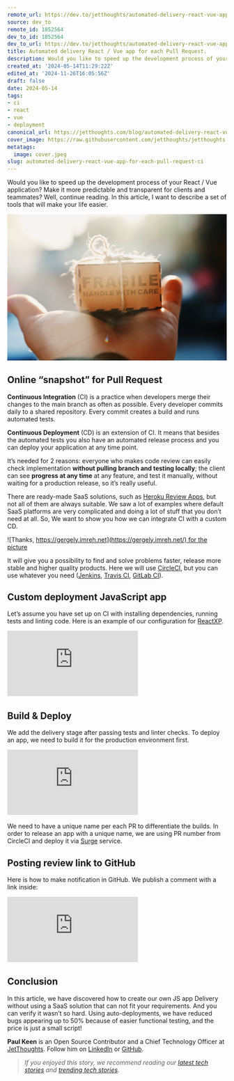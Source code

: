 ```yaml
---
remote_url: https://dev.to/jetthoughts/automated-delivery-react-vue-app-for-each-pull-request-3e81
source: dev_to
remote_id: 1852564
dev_to_id: 1852564
dev_to_url: https://dev.to/jetthoughts/automated-delivery-react-vue-app-for-each-pull-request-3e81
title: Automated delivery React / Vue app for each Pull Request.
description: Would you like to speed up the development process of your React / Vue application? Make it more...
created_at: '2024-05-14T11:29:22Z'
edited_at: '2024-11-26T16:05:56Z'
draft: false
date: 2024-05-14
tags:
- ci
- react
- vue
- deployment
canonical_url: https://jetthoughts.com/blog/automated-delivery-react-vue-app-for-each-pull-request-ci/
cover_image: https://raw.githubusercontent.com/jetthoughts/jetthoughts.github.io/master/content/blog/automated-delivery-react-vue-app-for-each-pull-request-ci/cover.jpeg
metatags:
  image: cover.jpeg
slug: automated-delivery-react-vue-app-for-each-pull-request-ci
---
```

Would you like to speed up the development process of your React / Vue application? Make it more predictable and transparent for clients and teammates? Well, continue reading. In this article, I want to describe a set of tools that will make your life easier.

![Photo by [jesse ramirez](https://unsplash.com/@jesseramirezla?utm_source=medium&utm_medium=referral) on [Unsplash](https://unsplash.com?utm_source=medium&utm_medium=referral)](file_0.jpeg)

## Online “snapshot” for Pull Request

**Continuous Integration** (CI) is a practice when developers merge their changes to the main branch as often as possible. Every developer commits daily to a shared repository. Every commit creates a build and runs automated tests.

**Continuous Deployment** (CD) is an extension of CI. It means that besides the automated tests you also have an automated release process and you can deploy your application at any time point.

It’s needed for 2 reasons: everyone who makes code review can easily check implementation **without pulling branch and testing locally**; the client can see **progress at any time** at any feature, and test it manually, without waiting for a production release, so it’s really useful.

There are ready-made SaaS solutions, such as [Heroku Review Apps](https://devcenter.heroku.com/articles/github-integration-review-apps), but not all of them are always suitable. We saw a lot of examples where default SaaS platforms are very complicated and doing a lot of stuff that you don’t need at all. So, We want to show you how we can integrate CI with a custom CD.

![Thanks, [https://gergely.imreh.net](https://gergely.imreh.net/) for the picture](file_1.png)

It will give you a possibility to find and solve problems faster, release more stable and higher quality products. Here we will use [CircleCI](https://circleci.com/), but you can use whatever you need ([Jenkins](https://jenkins.io/), [Travis CI](https://travis-ci.org/), [GitLab CI](https://about.gitlab.com/product/continuous-integration/)).

## Custom deployment JavaScript app

Let’s assume you have set up on CI with installing dependencies, running tests and linting code. Here is an example of our configuration for [ReactXP](https://microsoft.github.io/reactxp/).

 <iframe src="https://medium.com/media/a2cc7fefa1979060749a33791d4bb229" frameborder=0></iframe>

## Build & Deploy

We add the delivery stage after passing tests and linter checks. To deploy an app, we need to build it for the production environment first.

 <iframe src="https://medium.com/media/29806c815eff123d49b55f59525cee6f" frameborder=0></iframe>

We need to have a unique name per each PR to differentiate the builds. In order to release an app with a unique name, we are using PR number from CircleCI and deploy it via [Surge](https://surge.sh/) service.

## Posting review link to GitHub

Here is how to make notification in GitHub. We publish a comment with a link inside:

 <iframe src="https://medium.com/media/73ead03ffa15c7cd912381713409e875" frameborder=0></iframe>

## Conclusion

In this article, we have discovered how to create our own JS app Delivery without using a SaaS solution that can not fit your requirements. And you can verify it wasn’t so hard. Using auto-deployments, we have reduced bugs appearing up to 50% because of easier functional testing, and the price is just a small script!

**Paul Keen** is an Open Source Contributor and a Chief Technology Officer at [JetThoughts](https://www.jetthoughts.com). Follow him on [LinkedIn](https://www.linkedin.com/in/paul-keen/) or [GitHub](https://github.com/pftg).
> *If you enjoyed this story, we recommend reading our [latest tech stories](https://jtway.co/latest) and [trending tech stories](https://jtway.co/trending).*
